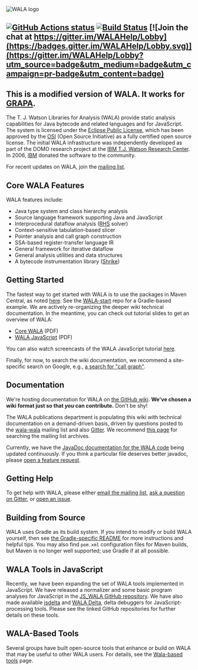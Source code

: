 ![WALA logo](http://wala.sourceforge.net/wiki/images/9/94/WALA-banner.png)

[![GitHub Actions status](https://github.com/wala/WALA/workflows/Continuous%20integration/badge.svg)](https://github.com/wala/WALA/actions?query=workflow%3A%22Continuous+integration%22) [![Build Status](https://travis-ci.org/wala/WALA.svg?branch=master)](https://travis-ci.org/wala/WALA) [![Join the chat at https://gitter.im/WALAHelp/Lobby](https://badges.gitter.im/WALAHelp/Lobby.svg)](https://gitter.im/WALAHelp/Lobby?utm_source=badge&utm_medium=badge&utm_campaign=pr-badge&utm_content=badge)
-------------------------
This is a modified version of WALA. It works for [GRAPA](https://github.com/drzhonghao/grapa).
-------------------------

The T. J. Watson Libraries for Analysis (WALA) provide static analysis capabilities for Java bytecode and related languages and for JavaScript. The system is licensed under the [Eclipse Public License](http://www.eclipse.org/legal/epl-v10.html), which has been approved by the [OSI](http://www.opensource.org/) (Open Source Initiative) as a fully certified open source license. The initial WALA infrastructure was independently developed as part of the DOMO research project at the [IBM T.J. Watson Research Center](http://www.research.ibm.com/). In 2006, [IBM](http://www.ibm.com/us/) donated the software to the community.

For recent updates on WALA, join the [mailing list](http://sourceforge.net/p/wala/mailman/).

## Core WALA Features

WALA features include:

* Java type system and class hierarchy analysis
* Source language framework supporting Java and JavaScript
* Interprocedural dataflow analysis ([RHS](http://www.cs.wisc.edu/~reps/#popl95) solver)
* Context-sensitive tabulation-based slicer
* Pointer analysis and call graph construction
* SSA-based register-transfer language IR
* General framework for iterative dataflow
* General analysis utilities and data structures
* A bytecode instrumentation library ([Shrike](https://github.com/wala/WALA/wiki/Shrike))

## Getting Started

The fastest way to get started with WALA is to use the packages in Maven Central, as noted [here](https://github.com/wala/WALA/wiki/Getting-Started#quick-start-using-maven-central-packages).  See the [WALA-start](https://github.com/wala/WALA-start) repo for a Gradle-based example.  We are actively re-organizing the deeper wiki technical documentation.  In the meantime, you can check out tutorial slides to get an overview of WALA:

* [Core WALA](http://wala.sourceforge.net/files/PLDI_WALA_Tutorial.pdf) (PDF)
* [WALA JavaScript](http://wala.sourceforge.net/files/WALAJavaScriptTutorial.pdf) (PDF)

You can also watch screencasts of the WALA JavaScript tutorial [here](https://www.youtube.com/user/WALALibraries/videos).

Finally, for now, to search the wiki documentation, we recommend a site-specific search on Google, e.g., [a search for "call graph"](https://www.google.com/search?q=call+graph+site%3Ahttps%3A%2F%2Fgithub.com%2Fwala%2FWALA%2Fwiki&oq=call+graph+site%3Ahttps%3A%2F%2Fgithub.com%2Fwala%2FWALA%2Fwiki).

## Documentation

We're hosting documentation for WALA on [the GitHub wiki](https://github.com/wala/WALA/wiki).  **We've chosen a wiki format just so that _you_ can contribute.** Don't be shy!

The WALA publications department is populating this wiki with technical documentation on a demand-driven basis, driven by questions posted to the [wala-wala](http://sourceforge.net/p/wala/mailman/) mailing list and also [Gitter](https://gitter.im/WALAHelp/Lobby). We recommend [this page](https://groups.google.com/forum/#!forum/wala-sourceforge-net) for searching the mailing list archives.

Currently, we have the [JavaDoc documentation for the WALA code](https://wala.github.io/javadoc) being updated continuously. If you think a particular file deserves better javadoc, please [open a feature request](https://github.com/wala/WALA/issues).

## Getting Help

To get help with WALA, please either [email the mailing list](http://sourceforge.net/p/wala/mailman/), [ask a question on Gitter](https://gitter.im/WALAHelp/Lobby), or [open an issue](https://github.com/wala/WALA/issues).

## Building from Source

WALA uses Gradle as its build system.  If you intend to modify or build WALA yourself, then see [the Gradle-specific README](README-Gradle.md) for more instructions and helpful tips.  You may also find `pom.xml` configuration files for Maven builds, but Maven is no longer well supported; use Gradle if at all possible.

## WALA Tools in JavaScript

Recently, we have been expanding the set of WALA tools implemented in JavaScript. We have released a normalizer and some basic program analyses for JavaScript in the [JS_WALA GitHub repository](https://github.com/wala/JS_WALA). We have also made available [jsdelta](https://github.com/wala/jsdelta) and [WALA Delta](https://github.com/wala/WALADelta), delta debuggers for JavaScript-processing tools. Please see the linked GitHub repositories for further details on these tools.

## WALA-Based Tools

Several groups have built open-source tools that enhance or build on WALA that may be useful to other WALA users. For details, see the [Wala-based tools](https://github.com/wala/WALA/wiki/WALA-Based-Tools) page.
